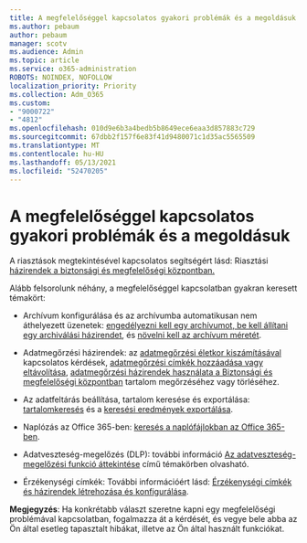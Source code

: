 ```yaml
---
title: A megfelelőséggel kapcsolatos gyakori problémák és a megoldásuk
ms.author: pebaum
author: pebaum
manager: scotv
ms.audience: Admin
ms.topic: article
ms.service: o365-administration
ROBOTS: NOINDEX, NOFOLLOW
localization_priority: Priority
ms.collection: Adm_O365
ms.custom:
- "9000722"
- "4812"
ms.openlocfilehash: 010d9e6b3a4bedb5b8649ece6eaa3d857883c729
ms.sourcegitcommit: 67dbb2f157f6e83f41d9480071c1d35ac5565509
ms.translationtype: MT
ms.contentlocale: hu-HU
ms.lasthandoff: 05/13/2021
ms.locfileid: "52470205"
---
```

# <a name="compliance-common-issues-and-resolutions"></a>A megfelelőséggel kapcsolatos gyakori problémák és a megoldásuk

A riasztások megtekintésével kapcsolatos segítségért lásd: Riasztási [házirendek a biztonsági és megfelelőségi központban.](/microsoft-365/compliance/alert-policies.md)

Alább felsorolunk néhány, a megfelelőséggel kapcsolatban gyakran keresett témakört:

- Archívum konfigurálása és az archívumba automatikusan nem áthelyezett üzenetek: [engedélyezni kell egy archívumot, be kell állítani egy archiválási házirendet](/microsoft-365/compliance/enable-archive-mailboxes.md), és [növelni kell az archívum méretét](/microsoft-365/compliance/enable-unlimited-archiving.md).

- Adatmegőrzési házirendek: az [adatmegőrzési életkor kiszámításával](/exchange/security-and-compliance/messaging-records-management/retention-age.md) kapcsolatos kérdések, [adatmegőrzési címkék hozzáadása vagy eltávolítása](/exchange/security-and-compliance/messaging-records-management/add-or-remove-retention-tags.md), [adatmegőrzési házirendek használata a Biztonsági és megfelelőségi központban](/microsoft-365/compliance/retention-policies.md) tartalom megőrzéséhez vagy törléséhez.

- Az adatfeltárás beállítása, tartalom keresése és exportálása: [tartalomkeresés](/microsoft-365/compliance/search-for-content.md) és a [keresési eredmények exportálása](/microsoft-365/compliance/export-search-results.md).

- Naplózás az Office 365-ben: [keresés a naplófájlokban az Office 365-ben](/microsoft-365/compliance/search-the-audit-log-in-security-and-compliance.md).

- Adatveszteség-megelőzés (DLP): további információ [Az adatveszteség-megelőzési funkció áttekintése](/microsoft-365/compliance/data-loss-prevention-policies.md) című témakörben olvasható.
 
- Érzékenységi címkék: További információért lásd: [Érzékenységi címkék és házirendek létrehozása és konfigurálása](/microsoft-365/compliance/create-sensitivity-labels.md).

**Megjegyzés**: Ha konkrétabb választ szeretne kapni egy megfelelőségi problémával kapcsolatban, fogalmazza át a kérdését, és vegye bele abba az Ön által esetleg tapasztalt hibákat, illetve az Ön által használt funkciókat.
